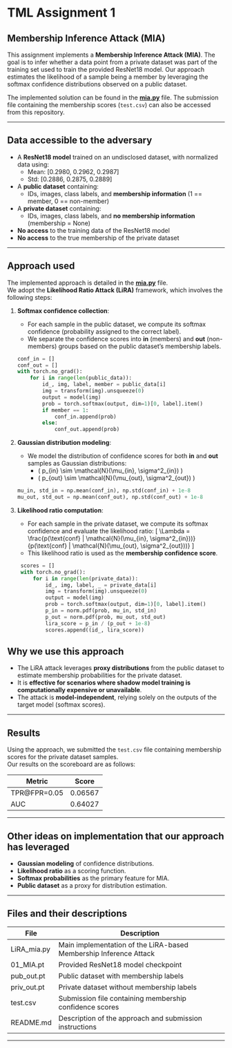 # TML Assignment 1  
## Membership Inference Attack (MIA)

This assignment implements a **Membership Inference Attack (MIA)**. The goal is to infer whether a data point from a private dataset was part of the training set used to train the provided ResNet18 model. Our approach estimates the likelihood of a sample being a member by leveraging the softmax confidence distributions observed on a public dataset.

The implemented solution can be found in the [**mia.py**](mia.py) file. The submission file containing the membership scores (`test.csv`) can also be accessed from this repository.

---

## Data accessible to the adversary

- A **ResNet18 model** trained on an undisclosed dataset, with normalized data using:
  - Mean: [0.2980, 0.2962, 0.2987]
  - Std: [0.2886, 0.2875, 0.2889]
- A **public dataset** containing:
  - IDs, images, class labels, and **membership information** (1 == member, 0 == non-member)
- A **private dataset** containing:
  - IDs, images, class labels, and **no membership information** (membership = None)
- **No access** to the training data of the ResNet18 model
- **No access** to the true membership of the private dataset

---

## Approach used

The implemented approach is detailed in the [**mia.py**](LiRA_mia.py) file.  
We adopt the **Likelihood Ratio Attack (LiRA)** framework, which involves the following steps:

1. **Softmax confidence collection**:
   - For each sample in the public dataset, we compute its softmax confidence (probability assigned to the correct label).
   - We separate the confidence scores into **in** (members) and **out** (non-members) groups based on the public dataset’s membership labels.

    ```python
    conf_in = []
    conf_out = []
    with torch.no_grad():
        for i in range(len(public_data)):
            id_, img, label, member = public_data[i]
            img = transform(img).unsqueeze(0)
            output = model(img)
            prob = torch.softmax(output, dim=1)[0, label].item()
            if member == 1:
                conf_in.append(prob)
            else:
                conf_out.append(prob)
    ```

2. **Gaussian distribution modeling**:
   - We model the distribution of confidence scores for both **in** and **out** samples as Gaussian distributions:
     - \( p_{in} \sim \mathcal{N}(\mu_{in}, \sigma^2_{in}) \)
     - \( p_{out} \sim \mathcal{N}(\mu_{out}, \sigma^2_{out}) \)
    ```python
    mu_in, std_in = np.mean(conf_in), np.std(conf_in) + 1e-8
    mu_out, std_out = np.mean(conf_out), np.std(conf_out) + 1e-8
    ```

3. **Likelihood ratio computation**:
   - For each sample in the private dataset, we compute its softmax confidence and evaluate the likelihood ratio:
     \[
     \Lambda = \frac{p(\text{conf} | \mathcal{N}(\mu_{in}, \sigma^2_{in}))}{p(\text{conf} | \mathcal{N}(\mu_{out}, \sigma^2_{out}))}
     \]
   - This likelihood ratio is used as the **membership confidence score**.
   ```python
    scores = []
    with torch.no_grad():
        for i in range(len(private_data)):
            id_, img, label, _ = private_data[i]
            img = transform(img).unsqueeze(0)
            output = model(img)
            prob = torch.softmax(output, dim=1)[0, label].item()
            p_in = norm.pdf(prob, mu_in, std_in)
            p_out = norm.pdf(prob, mu_out, std_out)
            lira_score = p_in / (p_out + 1e-8)
            scores.append((id_, lira_score))
    ```


## Why we use this approach

- The LiRA attack leverages **proxy distributions** from the public dataset to estimate membership probabilities for the private dataset.
- It is **effective for scenarios where shadow model training is computationally expensive or unavailable**. 
- The attack is **model-independent**, relying solely on the outputs of the target model (softmax scores).

---

## Results


Using the approach, we submitted the `test.csv` file containing membership scores for the private dataset samples.  
Our results on the scoreboard are as follows:

| Metric                | Score                       |
|-----------------------|-----------------------------|
| TPR@FPR=0.05          | 0.06567                     |
| AUC                   | 0.64027                     |

---

## Other ideas on implementation that our approach has leveraged

- **Gaussian modeling** of confidence distributions.
- **Likelihood ratio** as a scoring function.
- **Softmax probabilities** as the primary feature for MIA.
- **Public dataset** as a proxy for distribution estimation.

---

## Files and their descriptions

| File           | Description                                             |
|----------------|---------------------------------------------------------|
| LiRA_mia.py    | Main implementation of the LiRA-based Membership Inference Attack |
| 01_MIA.pt      | Provided ResNet18 model checkpoint                       |
| pub_out.pt     | Public dataset with membership labels                   |
| priv_out.pt    | Private dataset without membership labels               |
| test.csv       | Submission file containing membership confidence scores |
| README.md      | Description of the approach and submission instructions  |
---